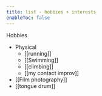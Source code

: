 ```yaml
---
title: list - hobbies + interests
enableToc: false
---
```


Hobbies
- Physical
	- [[running]]
	- [[Swimming]]
	- [[climbing]]
	- [[my contact improv]]
- [[Film photography]]
- [[tongue drum]]